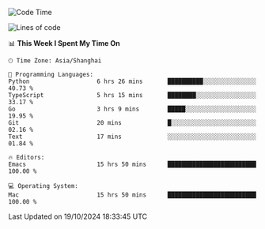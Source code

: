 <!--START_SECTION:waka-->
![Code Time](http://img.shields.io/badge/Code%20Time-2%2C246%20hrs%204%20mins-blue)

![Lines of code](https://img.shields.io/badge/From%20Hello%20World%20I%27ve%20Written-308.1%20thousand%20lines%20of%20code-blue)

📊 **This Week I Spent My Time On** 

```text
🕑︎ Time Zone: Asia/Shanghai

💬 Programming Languages: 
Python                   6 hrs 26 mins       ██████████░░░░░░░░░░░░░░░   40.73 % 
TypeScript               5 hrs 15 mins       ████████░░░░░░░░░░░░░░░░░   33.17 % 
Go                       3 hrs 9 mins        █████░░░░░░░░░░░░░░░░░░░░   19.95 % 
Git                      20 mins             █░░░░░░░░░░░░░░░░░░░░░░░░   02.16 % 
Text                     17 mins             ░░░░░░░░░░░░░░░░░░░░░░░░░   01.84 % 

🔥 Editors: 
Emacs                    15 hrs 50 mins      █████████████████████████   100.00 % 

💻 Operating System: 
Mac                      15 hrs 50 mins      █████████████████████████   100.00 % 
```


 Last Updated on 19/10/2024 18:33:45 UTC
<!--END_SECTION:waka-->
